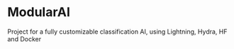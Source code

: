 # ModularAI
Project for a fully customizable classification AI, using Lightning, Hydra, HF and Docker
